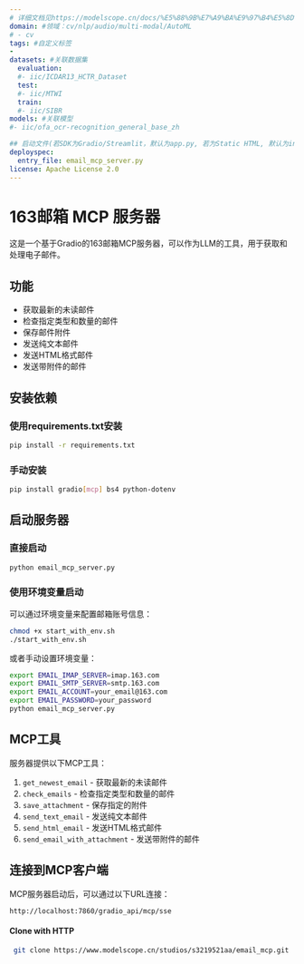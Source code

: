 ```yaml
---
# 详细文档见https://modelscope.cn/docs/%E5%88%9B%E7%A9%BA%E9%97%B4%E5%8D%A1%E7%89%87
domain: #领域：cv/nlp/audio/multi-modal/AutoML
# - cv
tags: #自定义标签
-
datasets: #关联数据集
  evaluation:
  #- iic/ICDAR13_HCTR_Dataset
  test:
  #- iic/MTWI
  train:
  #- iic/SIBR
models: #关联模型
#- iic/ofa_ocr-recognition_general_base_zh

## 启动文件(若SDK为Gradio/Streamlit，默认为app.py, 若为Static HTML, 默认为index.html)
deployspec:
  entry_file: email_mcp_server.py
license: Apache License 2.0
---
```


# 163邮箱 MCP 服务器

这是一个基于Gradio的163邮箱MCP服务器，可以作为LLM的工具，用于获取和处理电子邮件。

## 功能

- 获取最新的未读邮件
- 检查指定类型和数量的邮件
- 保存邮件附件
- 发送纯文本邮件
- 发送HTML格式邮件
- 发送带附件的邮件

## 安装依赖

### 使用requirements.txt安装

```bash
pip install -r requirements.txt
```

### 手动安装

```bash
pip install gradio[mcp] bs4 python-dotenv
```

## 启动服务器

### 直接启动

```bash
python email_mcp_server.py
```

### 使用环境变量启动

可以通过环境变量来配置邮箱账号信息：

```bash
chmod +x start_with_env.sh
./start_with_env.sh
```

或者手动设置环境变量：

```bash
export EMAIL_IMAP_SERVER=imap.163.com
export EMAIL_SMTP_SERVER=smtp.163.com
export EMAIL_ACCOUNT=your_email@163.com
export EMAIL_PASSWORD=your_password
python email_mcp_server.py
```


## MCP工具

服务器提供以下MCP工具：

1. `get_newest_email` - 获取最新的未读邮件
2. `check_emails` - 检查指定类型和数量的邮件
3. `save_attachment` - 保存指定的附件
4. `send_text_email` - 发送纯文本邮件
5. `send_html_email` - 发送HTML格式邮件
6. `send_email_with_attachment` - 发送带附件的邮件

## 连接到MCP客户端

MCP服务器启动后，可以通过以下URL连接：

```
http://localhost:7860/gradio_api/mcp/sse
```

#### Clone with HTTP
```bash
 git clone https://www.modelscope.cn/studios/s3219521aa/email_mcp.git
```